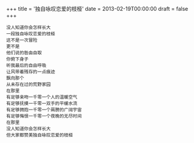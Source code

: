 +++
title = '独自咏叹恋爱的枝桠'
date = 2013-02-19T00:00:00
draft = false
+++

```text
没人知道你会怎样长大
一段独自咏叹恋爱的枝桠
这不是一次冒险
更不是
他们说的咎由自取
你俯下身子
听我最后的自由呼吸
让风带着残存的一点痕迹
飘向那个
从未存在过的荒野家园
在那里
有足够亲吻一千零一个人的温暖空气
有足够抚摸一千零一双手的平缓水流
有足够拥抱一千零一个肩膀的广阔宇宙
有足够悔恨一千零一个夜晚的无尽时间
在那里
没人知道你会怎样长大
但大家都赞美独自咏叹恋爱的枝桠
```
